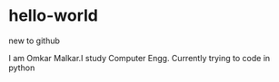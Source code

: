 # hello-world
new to github

I am Omkar Malkar.I study Computer Engg.
Currently trying to code in python
